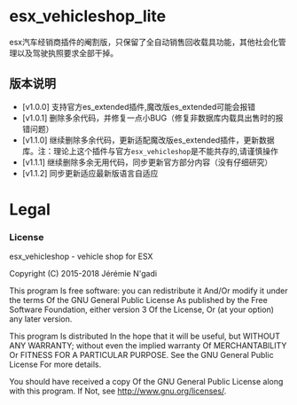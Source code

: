 # esx_vehicleshop_lite
esx汽车经销商插件的阉割版，只保留了全自动销售回收载具功能，其他社会化管理以及驾驶执照要求全部干掉。

## 版本说明
- [v1.0.0] 支持官方es_extended插件,魔改版es_extended可能会报错
- [v1.0.1] 删除多余代码，并修复一点小BUG（修复非数据库内载具出售时的报错问题）
- [v1.1.0] 继续删除多余代码，更新适配魔改版es_extended插件，更新数据库。注：理论上这个插件与官方`esx_vehicleshop`是不能共存的,请谨慎操作
- [v1.1.1] 继续删除多余无用代码，同步更新官方部分内容（没有仔细研究）
- [v1.1.2] 同步更新适应最新版语言自适应

# Legal
### License
esx_vehicleshop - vehicle shop for ESX

Copyright (C) 2015-2018 Jérémie N'gadi

This program Is free software: you can redistribute it And/Or modify it under the terms Of the GNU General Public License As published by the Free Software Foundation, either version 3 Of the License, Or (at your option) any later version.

This program Is distributed In the hope that it will be useful, but WITHOUT ANY WARRANTY; without even the implied warranty Of MERCHANTABILITY Or FITNESS FOR A PARTICULAR PURPOSE. See the GNU General Public License For more details.

You should have received a copy Of the GNU General Public License along with this program. If Not, see http://www.gnu.org/licenses/.
